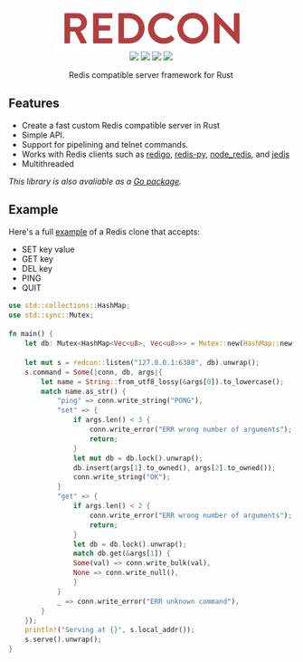 <p align="center">
<img 
    src="logo.png" 
    width="336" border="0" alt="REDCON">
<br>
<a href="LICENSE"><img src="https://img.shields.io/crates/l/redcon.svg?style=flat-square"></a>
<a href="https://crates.io/crates/redcon"><img src="https://img.shields.io/crates/d/redcon.svg?style=flat-square"></a>
<a href="https://crates.io/crates/redcon/"><img src="https://img.shields.io/crates/v/redcon.svg?style=flat-square"></a>
<a href="https://docs.rs/redcon/"><img src="https://img.shields.io/badge/docs-rustdoc-369?style=flat-square"></a>
</p>

<p align="center">Redis compatible server framework for Rust</p>

## Features

- Create a fast custom Redis compatible server in Rust
- Simple API.
- Support for pipelining and telnet commands.
- Works with Redis clients such as [redigo](https://github.com/garyburd/redigo), [redis-py](https://github.com/andymccurdy/redis-py), [node_redis](https://github.com/NodeRedis/node_redis), and [jedis](https://github.com/xetorthio/jedis)
- Multithreaded

*This library is also avaliable as a [Go package](https://github.com/tidwall/redcon).*

## Example

Here's a full [example](examples/kvstore) of a Redis clone that accepts:

- SET key value
- GET key
- DEL key
- PING
- QUIT

```rust
use std::collections::HashMap;
use std::sync::Mutex;

fn main() {
    let db: Mutex<HashMap<Vec<u8>, Vec<u8>>> = Mutex::new(HashMap::new());

    let mut s = redcon::listen("127.0.0.1:6380", db).unwrap();
    s.command = Some(|conn, db, args|{
        let name = String::from_utf8_lossy(&args[0]).to_lowercase();
        match name.as_str() {
            "ping" => conn.write_string("PONG"),
            "set" => {
                if args.len() < 3 {
                    conn.write_error("ERR wrong number of arguments");
                    return;
                }
                let mut db = db.lock().unwrap();
                db.insert(args[1].to_owned(), args[2].to_owned());
                conn.write_string("OK");
            }
            "get" => {
                if args.len() < 2 {
                    conn.write_error("ERR wrong number of arguments");
                    return;
                }
                let db = db.lock().unwrap();
                match db.get(&args[1]) {
                Some(val) => conn.write_bulk(val),
                None => conn.write_null(),
                }
            }
            _ => conn.write_error("ERR unknown command"),
        }
    });
    println!("Serving at {}", s.local_addr());
    s.serve().unwrap();
}
```
